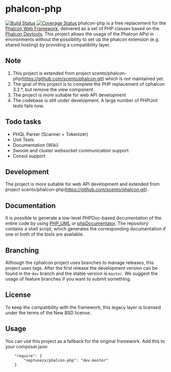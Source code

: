 # phalcon-php
[![Build Status](https://travis-ci.org/scento/phalcon-php.svg?branch=master)](http://travis-ci.org/scento/phalcon-php)
[![Coverage Status](https://img.shields.io/coveralls/scento/phalcon-php.svg)](https://coveralls.io/r/scento/phalcon-php)
phalcon-php is a free replacement for the [Phalcon Web Framework](https://github.com/phalcon/cphalcon), 
delivered as a set of PHP classes based on the [Phalcon Devtools](https://github.com/phalcon/phalcon-devtools). 
This project allows the usage of the Phalcon APsI in environments without the possibility to set up the phalcon extension (e.g. shared hosting) by providing a compatibility layer.

## Note
1. This project is extended from project scento/phalcon-php(https://github.com/scento/phalcon.git) which is not maintained yet. 
2. The goal of this project is to complete the PHP replacement of cphalcon 3.2.*, but remove the view component. 
3. The project is more suitable for web API development
3. The codebase is still under development. A large number of PHPUnit tests fails now.

## Todo tasks
  * PHQL Parser (Scanner + Tokenizer)
  * Unit Tests
  * Documentation (Wiki)
  * Swoole and cluster websocket communication support
  * Consul support

## Development
The project is more suitable for web API development and extended from project scento/phalcon-php(https://github.com/scento/phalcon.git).

## Documentation
It is possible to generate a low-level PHPDoc-based documentation of the entire code by using [PHP_UML](https://pear.php.net/manual/en/package.php.php-uml.command-line.php) or [phpDocumentator](http://www.phpdoc.org/). The repository contains a shell script, which generates the corresponding documentation if one or both of the tools are available.

## Branching
Although the cphalcon project uses branches to manage releases, this project uses tags.
After the first release the development version can be found in the `dev` branch and the stable 
version is `master`. We suggest the usage of feature branches if you want to submit something.

## License
To keep the compatibility with the framework, this legacy layer is licensed under the terms of the New BSD license.

## Usage
You can use this project as a fallback for the original framework. Add this to your composer.json:

```
	"require": {
		"neptunezx/phalcon-php": "dev-master"
	}
```
